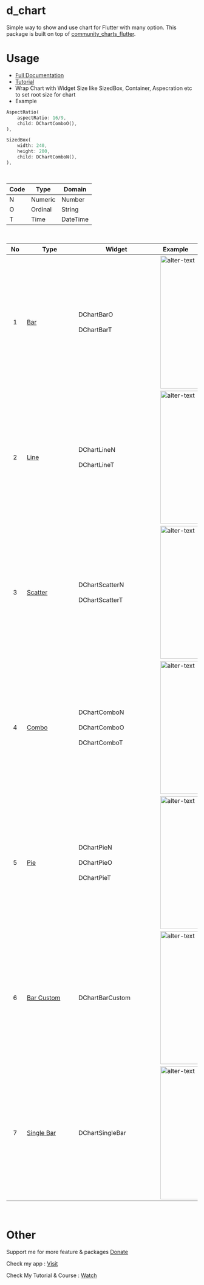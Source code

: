 # d_chart

Simple way to show and use chart for Flutter with many option.
This package is built on top of [community_charts_flutter](https://pub.dev/packages/community_charts_flutter).

# Usage

- [Full Documentation](https://dchart.pages.dev/docs/usage)
- [Tutorial](https://dchart.pages.dev/docs/category/tutorial)
- Wrap Chart with Widget Size like SizedBox, Container, Aspecration etc to set root size for chart
- Example

```dart
AspectRatio(
    aspectRatio: 16/9,
    child: DChartComboO(),
),

SizedBox(
    width: 240,
    height: 200,
    child: DChartComboN(),
),
```

<br>

| Code | Type    | Domain   |
| ---- | ------- | -------- |
| N    | Numeric | Number   |
| O    | Ordinal | String   |
| T    | Time    | DateTime |

<br>

| <div style="width:30px">No</div> | <div style="width:120px">Type</div>                             | <div style="width:200px">Widget</div>                                                                | <div style="width:80px">Example</div>                                                                                                                                                                                         |
| :------------------------------: | --------------------------------------------------------------- | ---------------------------------------------------------------------------------------------------- | ----------------------------------------------------------------------------------------------------------------------------------------------------------------------------------------------------------------------------- |
|                1                 | [Bar](https://dchart.pages.dev/docs/category/bar)               | <div style="height:40px">DChartBarO</div>DChartBarT                                                  | <image src="https://github.com/indratrisnar/d_chart/raw/master/pic/bar.png" caption="" alt="alter-text" height="" width="350" position="center" command="fill" option="q100" class="img-fluid" title=""  webp="false">        |
|                2                 | [Line](https://dchart.pages.dev/docs/category/line)             | <div style="height:40px">DChartLineN</div> DChartLineT                                               | <image src="https://github.com/indratrisnar/d_chart/raw/master/pic/line.png" caption="" alt="alter-text" height="" width="350" position="center" command="fill" option="q100" class="img-fluid" title=""  webp="false">       |
|                3                 | [Scatter](https://dchart.pages.dev/docs/category/scatter)       | <div style="height:40px">DChartScatterN</div> DChartScatterT                                         | <image src="https://github.com/indratrisnar/d_chart/raw/master/pic/scatter.png" caption="" alt="alter-text" height="" width="350" position="center" command="fill" option="q100" class="img-fluid" title=""  webp="false">    |
|                4                 | [Combo](https://dchart.pages.dev/docs/category/combo)           | <div style="height:40px">DChartComboN</div> <div style="height:40px">DChartComboO</div> DChartComboT | <image src="https://github.com/indratrisnar/d_chart/raw/master/pic/combo.png" caption="" alt="alter-text" height="" width="350" position="center" command="fill" option="q100" class="img-fluid" title=""  webp="false">      |
|                5                 | [Pie](https://dchart.pages.dev/docs/category/pie)               | <div style="height:40px">DChartPieN</div> <div style="height:40px">DChartPieO</div> DChartPieT       | <image src="https://github.com/indratrisnar/d_chart/raw/master/pic/pie.png" caption="" alt="alter-text" height="" width="350" position="center" command="fill" option="q100" class="img-fluid" title=""  webp="false">        |
|                6                 | [Bar Custom](https://dchart.pages.dev/docs/category/bar-custom) | DChartBarCustom                                                                                      | <image src="https://github.com/indratrisnar/d_chart/raw/master/pic/bar_custom.png" caption="" alt="alter-text" height="" width="350" position="center" command="fill" option="q100" class="img-fluid" title=""  webp="false"> |
|                7                 | [Single Bar](https://dchart.pages.dev/docs/category/single-bar) | DChartSingleBar                                                                                      | <image src="https://github.com/indratrisnar/d_chart/raw/master/pic/single_bar.png" caption="" alt="alter-text" height="" width="350" position="center" command="fill" option="q100" class="img-fluid" title=""  webp="false"> |

<br>

# Other

Support me for more feature & packages
[Donate](https://www.paypal.com/paypalme/indratrisnar)

Check my app : [Visit](https://indratrisnar.github.io/portfolio.html)

Check My Tutorial & Course : [Watch](https://www.youtube.com/channel/UC0d_xINEvCtlDCpWfBpnYpA)
